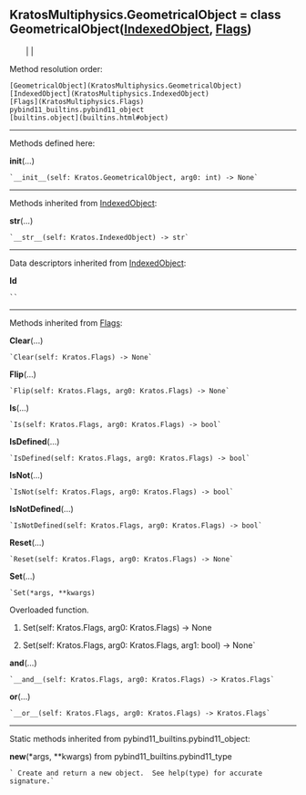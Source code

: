   
**KratosMultiphysics.GeometricalObject** = class
GeometricalObject([IndexedObject](KratosMultiphysics.IndexedObject),
[Flags](KratosMultiphysics.Flags))  
---  
`    `|   |

Method resolution order:

    [GeometricalObject](KratosMultiphysics.GeometricalObject)
    [IndexedObject](KratosMultiphysics.IndexedObject)
    [Flags](KratosMultiphysics.Flags)
    pybind11_builtins.pybind11_object
    [builtins.object](builtins.html#object)

* * *

Methods defined here:  

**__init__**(...)

    `__init__(self: Kratos.GeometricalObject, arg0: int) -> None`

* * *

Methods inherited from [IndexedObject](KratosMultiphysics.IndexedObject):  

**__str__**(...)

    `__str__(self: Kratos.IndexedObject) -> str`

* * *

Data descriptors inherited from [IndexedObject](KratosMultiphysics.IndexedObject):  

**Id**

    ``

* * *

Methods inherited from [Flags](KratosMultiphysics.Flags):  

**Clear**(...)

    `Clear(self: Kratos.Flags) -> None`

**Flip**(...)

    `Flip(self: Kratos.Flags, arg0: Kratos.Flags) -> None`

**Is**(...)

    `Is(self: Kratos.Flags, arg0: Kratos.Flags) -> bool`

**IsDefined**(...)

    `IsDefined(self: Kratos.Flags, arg0: Kratos.Flags) -> bool`

**IsNot**(...)

    `IsNot(self: Kratos.Flags, arg0: Kratos.Flags) -> bool`

**IsNotDefined**(...)

    `IsNotDefined(self: Kratos.Flags, arg0: Kratos.Flags) -> bool`

**Reset**(...)

    `Reset(self: Kratos.Flags, arg0: Kratos.Flags) -> None`

**Set**(...)

    `Set(*args, **kwargs)  
Overloaded  function.  
  
1. Set(self: Kratos.Flags, arg0: Kratos.Flags) -> None  
  
2. Set(self: Kratos.Flags, arg0: Kratos.Flags, arg1: bool) -> None`

**__and__**(...)

    `__and__(self: Kratos.Flags, arg0: Kratos.Flags) -> Kratos.Flags`

**__or__**(...)

    `__or__(self: Kratos.Flags, arg0: Kratos.Flags) -> Kratos.Flags`

* * *

Static methods inherited from pybind11_builtins.pybind11_object:  

**__new__**(*args, **kwargs) from pybind11_builtins.pybind11_type

    ` Create and return a new object.  See help(type) for accurate signature.`

